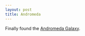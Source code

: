 ```yaml
---
layout: post
title: Andromeda
---
```


Finally found the [Andromeda Galaxy](https://en.wikipedia.org/wiki/Andromeda_Galaxy).
<amp-img width="1200" height="800" layout="responsive" src="/assets/images/2015-07-21-andromeda.png"></amp-img>